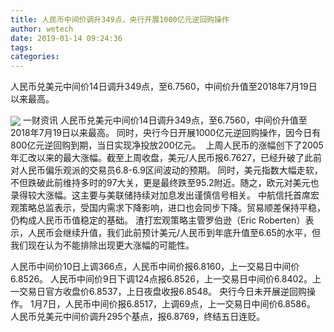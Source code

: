 ```yaml
---
title: 人民币中间价调升349点，央行开展1000亿元逆回购操作
author: wetech
date: 2019-01-14 09:24:36
tags: 
categories: 
---
```

人民币兑美元中间价14日调升349点，至6.7560，中间价升值至2018年7月19日以来最高。
<!-- more -->
<img align="center" border="0" src="https://imgcdn.yicai.com/uppics/images/2019/01/1071cef356a6c9ab5b832b2356384480.jpg" />
一财资讯
人民币兑美元中间价14日调升349点，至6.7560，中间价升值至2018年7月19日以来最高。
同时，央行今日开展1000亿元逆回购操作，因今日有800亿元逆回购到期，当日实现净投放200亿元。 
上周人民币的涨幅创下了2005年汇改以来的最大涨幅。截至上周收盘，美元/人民币报6.7627，已经升破了此前对人民币偏乐观派的交易员6.8-6.9区间波动的预期。
同时，美元指数大幅走软，不但跌破此前维持多时的97大关，更是最终跌至95.2附近。随之，欧元对美元也录得较大涨幅。这主要与美联储持续对加息发出谨慎信号相关。
中航信托首席宏观策略总监表示，受国内需求下降影响，进口也会同步下降。贸易顺差保持平稳，仍构成人民币币值稳定的基础。
渣打宏观策略主管罗伯逊（Eric Roberten）表示，人民币会继续升值，我们此前预计美元/人民币到年底升值至6.65的水平，但我们现在认为不能排除出现更大涨幅的可能性。
 
 
人民币中间价10日上调366点，人民币中间价报6.8160，上一交易日中间价6.8526。
人民币中间价9日下调124点报6.8526，上一交易日中间价6.8402。上一交易日官方收盘价6.8537，上日夜盘收报6.8548。
央行今日未开展逆回购操作。
1月7日，人民币中间价报6.8517，上调69点，上一交易日中间价6.8586。
人民币兑美元中间价调升295个基点，报6.8769，终结五日连贬。
